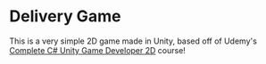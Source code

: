 # Delivery Game

This is a very simple 2D game made in Unity, based off of Udemy's [Complete C# Unity Game Developer 2D](https://www.udemy.com/course/unitycourse/) course!

